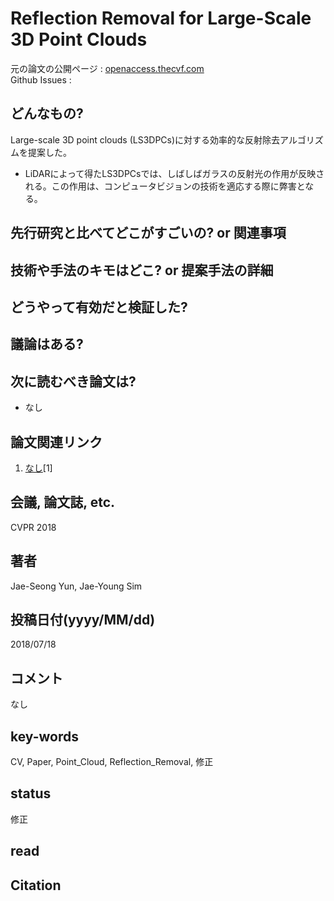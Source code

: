 # Reflection Removal for Large-Scale 3D Point Clouds

元の論文の公開ページ : [openaccess.thecvf.com](http://openaccess.thecvf.com/content_cvpr_2018/papers/Yun_Reflection_Removal_for_CVPR_2018_paper.pdf)  
Github Issues : []()  

## どんなもの?
Large-scale 3D point clouds (LS3DPCs)に対する効率的な反射除去アルゴリズムを提案した。
- LiDARによって得たLS3DPCsでは、しばしばガラスの反射光の作用が反映される。この作用は、コンピュータビジョンの技術を適応する際に弊害となる。

## 先行研究と比べてどこがすごいの? or 関連事項

## 技術や手法のキモはどこ? or 提案手法の詳細

## どうやって有効だと検証した?

## 議論はある?

## 次に読むべき論文は?
- なし

## 論文関連リンク
1. [なし]()[1]

## 会議, 論文誌, etc.
CVPR 2018

## 著者
Jae-Seong Yun, Jae-Young Sim

## 投稿日付(yyyy/MM/dd)
2018/07/18

## コメント
なし

## key-words
CV, Paper, Point_Cloud, Reflection_Removal, 修正

## status
修正

## read

## Citation
